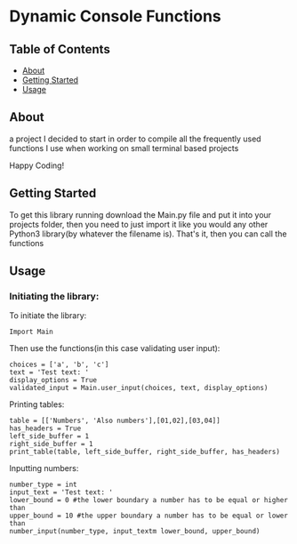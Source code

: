 # Dynamic Console Functions

## Table of Contents

+ [About](#about)
+ [Getting Started](#getting_started)
+ [Usage](#usage)

## <a name = "about">About </a>

 a project I decided to start in order to compile all the frequently used functions I use when working on small terminal based projects

 Happy Coding!

## <a name = "getting_started">Getting Started </a>

To get this library running download the Main.py file and put it into your projects folder, then you need to just import it like you would any other Python3 library(by whatever the filename is). That's it, then you can call the functions  

## <a name = "usage">Usage </a>

### Initiating the library:

To initiate the library:

```
Import Main  
```

Then use the functions(in this case validating user input):

```
choices = ['a', 'b', 'c']
text = 'Test text: '
display_options = True
validated_input = Main.user_input(choices, text, display_options)
```  

Printing tables:  
```
table = [['Numbers', 'Also numbers'],[01,02],[03,04]]
has_headers = True
left_side_buffer = 1
right_side_buffer = 1
print_table(table, left_side_buffer, right_side_buffer, has_headers)
```  

Inputting numbers:  
```
number_type = int
input_text = 'Test text: '
lower_bound = 0 #the lower boundary a number has to be equal or higher than
upper_bound = 10 #the upper boundary a number has to be equal or lower than
number_input(number_type, input_textm lower_bound, upper_bound)
```
